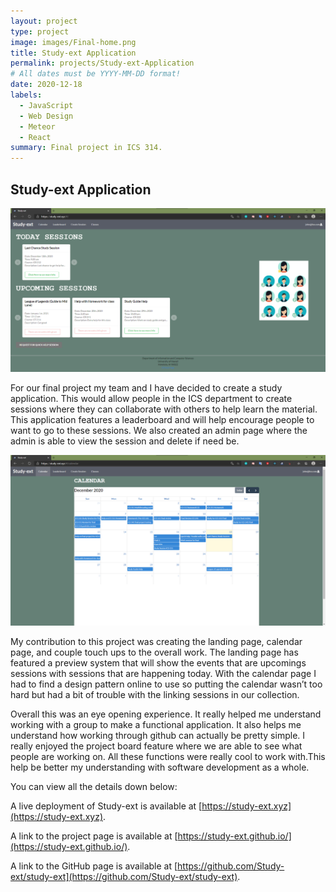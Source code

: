 ```yaml
---
layout: project
type: project
image: images/Final-home.png
title: Study-ext Application
permalink: projects/Study-ext-Application
# All dates must be YYYY-MM-DD format!
date: 2020-12-18
labels:
  - JavaScript
  - Web Design
  - Meteor
  - React
summary: Final project in ICS 314.
---
```


## Study-ext Application

<img class="ui large centered image" src="../images/Final-landing.png" >

For our final project my team and I have decided to create a study application. This would allow people in the ICS department to create sessions where they can collaborate with others to help learn the material. This application features a leaderboard and will help encourage people to want to go to these sessions. We also created an admin page where the admin is able to view the session and delete if need be. 

<img class="ui large centered image" src="../images/Final-calendar.png" >

My contribution to this project was creating the landing page, calendar page, and couple touch ups to the overall work. The landing page has featured a preview system that will show the events that are upcomings sessions with sessions that are happening today. With the calendar page I had to find a design pattern online to use so putting the calendar wasn’t too hard but had a bit of trouble with the linking sessions in our collection.

Overall this was an eye opening experience. It really helped me understand working with a group to make a functional application. It also helps me understand how working through github can actually be pretty simple. I really enjoyed the project board feature where we are able to see what people are working on. All these functions were really cool to work with.This help be better my understanding with software development as a whole.

You can view all the details down below:

A live deployment of Study-ext is available at [https://study-ext.xyz](https://study-ext.xyz).

A link to the project page is available at [https://study-ext.github.io/](https://study-ext.github.io/).

A link to the GitHub page is available at [https://github.com/Study-ext/study-ext](https://github.com/Study-ext/study-ext).
